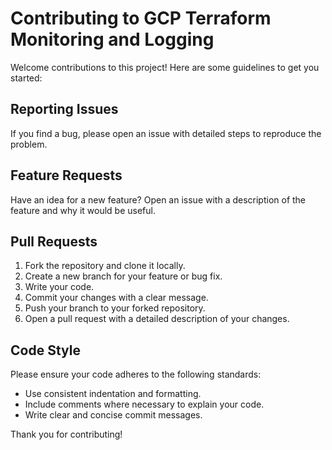 # Contributing to GCP Terraform Monitoring and Logging

Welcome contributions to this project! Here are some guidelines to get you started:

## Reporting Issues

If you find a bug, please open an issue with detailed steps to reproduce the problem.

## Feature Requests

Have an idea for a new feature? Open an issue with a description of the feature and why it would be useful.

## Pull Requests

1. Fork the repository and clone it locally.
2. Create a new branch for your feature or bug fix.
3. Write your code.
4. Commit your changes with a clear message.
5. Push your branch to your forked repository.
6. Open a pull request with a detailed description of your changes.

## Code Style

Please ensure your code adheres to the following standards:
- Use consistent indentation and formatting.
- Include comments where necessary to explain your code.
- Write clear and concise commit messages.

Thank you for contributing!